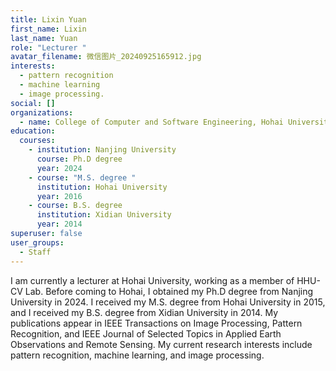 ```yaml
---
title: Lixin Yuan
first_name: Lixin
last_name: Yuan
role: "Lecturer "
avatar_filename: 微信图片_20240925165912.jpg
interests:
  - pattern recognition
  - machine learning
  - image processing.
social: []
organizations:
  - name: College of Computer and Software Engineering, Hohai University
education:
  courses:
    - institution: Nanjing University
      course: Ph.D degree
      year: 2024
    - course: "M.S. degree "
      institution: Hohai University
      year: 2016
    - course: B.S. degree
      institution: Xidian University
      year: 2014
superuser: false
user_groups:
  - Staff
---
```

I am currently a lecturer at Hohai University, working as a member of HHU-CV Lab. Before coming to Hohai, I obtained my Ph.D degree from Nanjing University in 2024. I received my M.S. degree from Hohai University in 2015, and I received my B.S. degree from Xidian University in 2014. My publications appear in IEEE Transactions on Image Processing, Pattern Recognition, and IEEE Journal of Selected Topics in Applied Earth Observations and Remote Sensing. My current research interests include pattern recognition, machine learning, and image processing.
